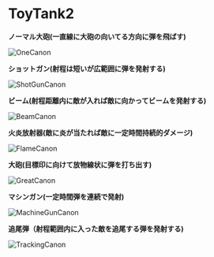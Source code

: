 # ToyTank2
**ノーマル大砲(一直線に大砲の向いてる方向に弾を飛ばす)**

![OneCanon](https://user-images.githubusercontent.com/74074598/166138208-87964eaa-b36d-4e5c-8709-6d2f024d7237.gif)

**ショットガン(射程は短いが広範囲に弾を発射する)**

![ShotGunCanon](https://user-images.githubusercontent.com/74074598/166138212-a14d57b3-d79a-46e3-8461-f4f12fda0746.gif)

**ビーム(射程距離内に敵が入れば敵に向かってビームを発射する)**

![BeamCanon](https://user-images.githubusercontent.com/74074598/166138181-893cddb0-0031-427e-b206-bf3b3576dce7.gif)

**火炎放射器(敵に炎が当たれば敵に一定時間持続的ダメージ)**

![FlameCanon](https://user-images.githubusercontent.com/74074598/166138187-92011ca3-5054-4e10-9822-1c7906902b0a.gif)

**大砲(目標印に向けて放物線状に弾を打ち出す)**

![GreatCanon](https://user-images.githubusercontent.com/74074598/166138197-55568b0f-9dc9-496c-96e6-4b5f91b2f4f2.gif)

**マシンガン(一定時間弾を連続で発射)**

![MachineGunCanon](https://user-images.githubusercontent.com/74074598/166138205-70a1276b-1bd1-4724-a728-97c33c3d5c9a.gif)

**追尾弾（射程範囲内に入った敵を追尾する弾を発射する)**

![TrackingCanon](https://user-images.githubusercontent.com/74074598/166138217-b58139ab-52bc-477a-a42b-026f4befd503.gif)






